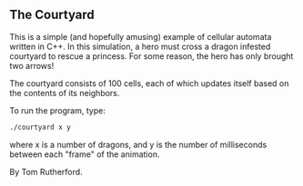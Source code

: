 ## The Courtyard

This is a simple (and hopefully amusing) example of cellular automata written in C++. In this simulation, a hero must cross a dragon infested courtyard to rescue a princess. For some reason, the hero has only brought two arrows! 

The courtyard consists of 100 cells, each of which updates itself based on the contents of its neighbors. 

To run the program, type:

```bash
./courtyard x y
```

where x is a number of dragons, and y is the number of milliseconds between each "frame" of the animation. 

By Tom Rutherford. 
